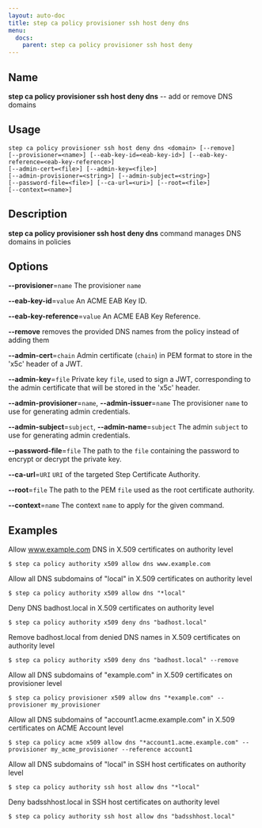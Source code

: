 ```yaml
---
layout: auto-doc
title: step ca policy provisioner ssh host deny dns
menu:
  docs:
    parent: step ca policy provisioner ssh host deny
---
```


## Name
**step ca policy provisioner ssh host deny dns** -- add or remove DNS domains

## Usage

```raw
step ca policy provisioner ssh host deny dns <domain> [--remove]
[--provisioner=<name>] [--eab-key-id=<eab-key-id>] [--eab-key-reference=<eab-key-reference>]
[--admin-cert=<file>] [--admin-key=<file>]
[--admin-provisioner=<string>] [--admin-subject=<string>]
[--password-file=<file>] [--ca-url=<uri>] [--root=<file>]
[--context=<name>]
```

## Description

**step ca policy provisioner ssh host deny dns** command manages DNS domains in policies

## Options


**--provisioner**=`name`
The provisioner `name`

**--eab-key-id**=`value`
An ACME EAB Key ID.

**--eab-key-reference**=`value`
An ACME EAB Key Reference.

**--remove**
removes the provided DNS names from the policy instead of adding them

**--admin-cert**=`chain`
Admin certificate (`chain`) in PEM format to store in the 'x5c' header of a JWT.

**--admin-key**=`file`
Private key `file`, used to sign a JWT, corresponding to the admin certificate that will
be stored in the 'x5c' header.

**--admin-provisioner**=`name`, **--admin-issuer**=`name`
The provisioner `name` to use for generating admin credentials.

**--admin-subject**=`subject`, **--admin-name**=`subject`
The admin `subject` to use for generating admin credentials.

**--password-file**=`file`
The path to the `file` containing the password to encrypt or decrypt the private key.

**--ca-url**=`URI`
`URI` of the targeted Step Certificate Authority.

**--root**=`file`
The path to the PEM `file` used as the root certificate authority.

**--context**=`name`
The context `name` to apply for the given command.

## Examples

Allow www.example.com DNS in X.509 certificates on authority level
```shell
$ step ca policy authority x509 allow dns www.example.com
```

Allow all DNS subdomains of "local" in X.509 certificates on authority level
```shell
$ step ca policy authority x509 allow dns "*local"
```

Deny DNS badhost.local in X.509 certificates on authority level
```shell
$ step ca policy authority x509 deny dns "badhost.local"
```

Remove badhost.local from denied DNS names in X.509 certificates on authority level
```shell
$ step ca policy authority x509 deny dns "badhost.local" --remove
```

Allow all DNS subdomains of "example.com" in X.509 certificates on provisioner level
```shell
$ step ca policy provisioner x509 allow dns "*example.com" --provisioner my_provisioner
```

Allow all DNS subdomains of "account1.acme.example.com" in X.509 certificates on ACME Account level
```shell
$ step ca policy acme x509 allow dns "*account1.acme.example.com" --provisioner my_acme_provisioner --reference account1
```

Allow all DNS subdomains of "local" in SSH host certificates on authority level
```shell
$ step ca policy authority ssh host allow dns "*local"
```

Deny badsshhost.local in SSH host certificates on authority level
```shell
$ step ca policy authority ssh host allow dns "badsshhost.local"
```



